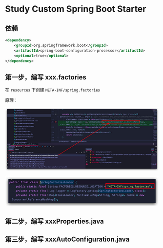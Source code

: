 # Study Custom Spring Boot Starter


## 依赖

```xml
<dependency>
    <groupId>org.springframework.boot</groupId>
    <artifactId>spring-boot-configuration-processor</artifactId>
    <optional>true</optional>
</dependency>
```

## 第一步，编写 xxx.factories

在 `resources` 下创建 `META-INF/spring.factories`

原理：

![](./images/1.jpeg)

![](./images/2.jpeg)

## 第二步，编写 xxxProperties.java

## 第三步，编写 xxxAutoConfiguration.java